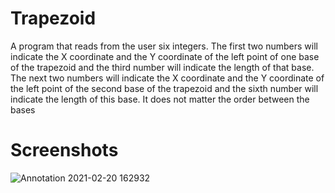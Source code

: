 # Trapezoid
A program that reads from the user six integers. The first two numbers will indicate the X coordinate and the Y coordinate of the left point of one base of the trapezoid and the third number will indicate the length of that base. The next two numbers will indicate the X coordinate and the Y coordinate of the left point of the second base of the trapezoid and the sixth number will indicate the length of this base. It does not matter the order between the bases
# Screenshots
![Annotation 2021-02-20 162932](https://user-images.githubusercontent.com/75572892/108599288-f9512500-7398-11eb-990d-bb87afae8e29.png)
